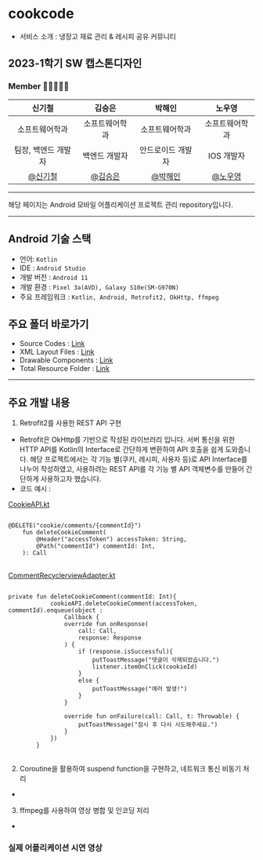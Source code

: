 # cookcode
- 서비스 소개 : 냉장고 재료 관리 & 레시피 공유 커뮤니티   
   
## 2023-1학기 SW 캡스톤디자인

### Member 👨🏼‍🤝‍👨🏼

|                          신기철                           |                          김승은                           |                          박해인                          |                          노우영                          |
| :-------------------------------------------------------: | :-------------------------------------------------------: | :-------------------------------------------------------: | :-------------------------------------------------------: |
|                      소프트웨어학과                       |                      소프트웨어학과                       |                      소프트웨어학과                       |                      소프트웨어학과                       |
|                    팀장, 백엔드 개발자                    |                          백엔드 개발자                           |                        안드로이드 개발자                          |                            IOS 개발자                             |                        백엔드                           |
|    [@신기철](https://github.com/skck0226)     |        [@김승은](https://github.com/julie0005)         |           [@박해인](https://github.com/haeiny-cloud)            |         [@노우영](https://github.com/99Page)          |


* * *

해당 페이지는 Android 모바일 어플리케이션 프로젝트 관리 repository입니다.   

* * *

## Android 기술 스택

- 언어: `Kotlin`
- IDE : `Android Studio`
- 개발 버전 : `Android 11`
- 개발 환경 : `Pixel 3a(AVD), Galaxy S10e(SM-G970N)`
- 주요 프레임워크 : `Kotlin, Android, Retrofit2, OkHttp, ffmpeg`

## 주요 폴더 바로가기

- Source Codes : [Link](https://github.com/ajou-swef/cookcode-android/tree/main/cookcode/app/src/main/java/com/swef/cookcode)
- XML Layout Files : [Link](https://github.com/ajou-swef/cookcode-android/tree/main/cookcode/app/src/main/res/layout)
- Drawable Components : [Link](https://github.com/ajou-swef/cookcode-android/tree/main/cookcode/app/src/main/res/drawable)
- Total Resource Folder : [Link](https://github.com/ajou-swef/cookcode-android/tree/main/cookcode/app/src/main/res)

* * *

## 주요 개발 내용
1. Retrofit2를 사용한 REST API 구현
  - Retrofit은 OkHttp를 기반으로 작성된 라이브러리 입니다. 서버 통신을 위한 HTTP API를 Kotlin의 Interface로 간단하게 변환하여 API 호출을 쉽게 도와줍니다. 해당 프로젝트에서는 각 기능 별(쿠키, 레시피, 사용자 등)로 API Interface를 나누어 작성하였고, 사용하려는 REST API를 각 기능 별 API 객체변수를 만들어 간단하게 사용하고자 했습니다.    
  - 코드 예시 :   
  
[CookieAPI.kt](https://github.com/ajou-swef/cookcode-android/blob/main/cookcode/app/src/main/java/com/swef/cookcode/api/CookieAPI.kt)
<pre>
<code>
@DELETE("cookie/comments/{commentId}")
    fun deleteCookieComment(
        @Header("accessToken") accessToken: String,
        @Path("commentId") commentId: Int,
    ): Call<StatusResponse>
</code>
</pre>
[CommentRecyclerviewAdapter.kt](https://github.com/ajou-swef/cookcode-android/blob/main/cookcode/app/src/main/java/com/swef/cookcode/adapter/CommentRecyclerviewAdapter.kt)
<pre>
<code>
private fun deleteCookieComment(commentId: Int){
            cookieAPI.deleteCookieComment(accessToken, commentId).enqueue(object :
                Callback<StatusResponse> {
                override fun onResponse(
                    call: Call<StatusResponse>,
                    response: Response<StatusResponse>
                ) {
                    if (response.isSuccessful){
                        putToastMessage("댓글이 삭제되었습니다.")
                        listener.itemOnClick(cookieId)
                    }
                    else {
                        putToastMessage("에러 발생!")
                    }
                }

                override fun onFailure(call: Call<StatusResponse>, t: Throwable) {
                    putToastMessage("잠시 후 다시 시도해주세요.")
                }
            })
        }
</code>
</pre>
2. Coroutine을 활용하여 suspend function을 구현하고, 네트워크 통신 비동기 처리
  - 
3. ffmpeg를 사용하여 영상 병합 및 인코딩 처리
  -

### 실제 어플리케이션 시연 영상
